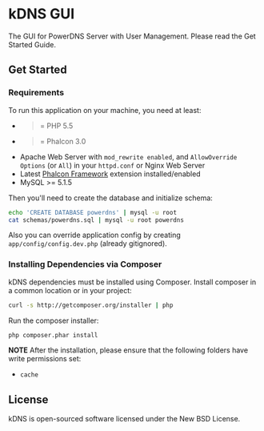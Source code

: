 # kDNS GUI

The GUI for PowerDNS Server with User Management. Please read the Get Started Guide.

## Get Started

### Requirements

To run this application on your machine, you need at least:

* >= PHP 5.5
* >= Phalcon 3.0
* Apache Web Server with `mod_rewrite enabled`, and `AllowOverride Options` (or `All`) in your `httpd.conf` or Nginx Web Server
* Latest [Phalcon Framework](https://github.com/phalcon/cphalcon) extension installed/enabled
* MySQL >= 5.1.5

Then you'll need to create the database and initialize schema:

```bash
echo 'CREATE DATABASE powerdns' | mysql -u root
cat schemas/powerdns.sql | mysql -u root powerdns
```

Also you can override application config by creating `app/config/config.dev.php` (already gitignored).

### Installing Dependencies via Composer

kDNS dependencies must be installed using Composer. Install composer in a common location or in your project:

```bash
curl -s http://getcomposer.org/installer | php
```

Run the composer installer:

```bash
php composer.phar install
```

**NOTE** After the installation, please ensure that the following folders have write permissions set:
- `cache`

## License

kDNS is open-sourced software licensed under the New BSD License.
